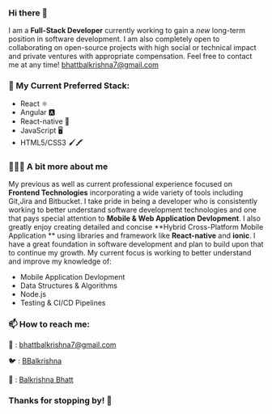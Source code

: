 <!--
**BalkrishnaBhatt/BalkrishnaBhatt** is a ✨ _special_ ✨ repository because its `README.md` (this file) appears on your GitHub profile.

Here are some ideas to get you started:

- 🔭 I’m currently working on ...
- 🌱 I’m currently learning ...
- 👯 I’m looking to collaborate on ...
- 🤔 I’m looking for help with ...
- 💬 Ask me about ...
- 📫 How to reach me: ...
- 😄 Pronouns: ...
- ⚡ Fun fact: ...
-->

### Hi there 👋
I am a **Full-Stack Developer** currently working to gain a *new* long-term position in software development. I am also completely open to collaborating on open-source projects with high social or technical impact and private ventures with appropriate compensation. Feel free to contact me at any time! [bhattbalkrishna7@gmail.com](bhattbalkrishna7@gmail.com)


### 🔭  My Current Preferred Stack:

- React ⚛️
- Angular 🅰️
- React-native 📱
- JavaScript 🖥
- HTML5/CSS3 🖌🖍

### 👨🏻‍💻 A bit more about me

My previous as well as current professional experience focused on **Frontend Technologies** incorporating a wide variety of tools including Git,Jira and Bitbucket. I take pride in being a developer who is consistently working to better understand software development technologies and one that pays special attention to **Mobile & Web Application Devlopment**. I also greatly enjoy creating detailed and concise **Hybrid Cross-Platform Mobile Application ** using libraries and framework like **React-native** and **ionic**. I have a great foundation in software development and plan to build upon that to continue my growth. My current focus is working to better understand and improve my knowledge of:

- Mobile Application Devlopment 
- Data Structures & Algorithms
- Node.js
- Testing & CI/CD Pipelines

### 📫 How to reach me:

📧 : [bhattbalkrishna7@gmail.com](bhattbalkrishna7@gmail.com)

🐦 : [BBalkrishna](https://twitter.com/BBalkrishna)

🔗 : [Balkrishna Bhatt](https://www.linkedin.com/in/bhattbalkrishna7/)

### Thanks for stopping by! 👋 
